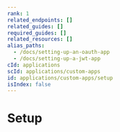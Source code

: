```yaml
---
rank: 1
related_endpoints: []
related_guides: []
required_guides: []
related_resources: []
alias_paths:
  - /docs/setting-up-an-oauth-app
  - /docs/setting-up-a-jwt-app
cId: applications
scId: applications/custom-apps
id: applications/custom-apps/setup
isIndex: false
---
```


# Setup
